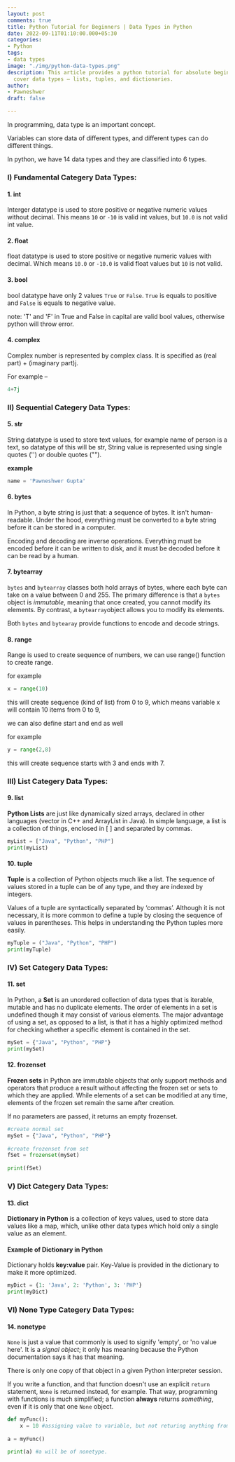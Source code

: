 ```yaml
---
layout: post
comments: true
title: Python Tutorial for Beginners | Data Types in Python
date: 2022-09-11T01:10:00.000+05:30
categories:
- Python
tags:
- data types
image: "./img/python-data-types.png"
description: This article provides a python tutorial for absolute beginners. We will
  cover data types – lists, tuples, and dictionaries.
author:
- Pawneshwer
draft: false

---
```

In programming, data type is an important concept.

Variables can store data of different types, and different types can do different things.

In python, we have 14 data types and they are classified into 6 types.

### I) Fundamental Categery Data Types:

#### 1. int

Interger datatype is used to store positive or negative numeric values without decimal. This means `10` or `-10` is valid int values, but `10.0` is not valid int value.

#### 2. float

float datatype is used to store positive or negative numeric values with decimal. Which means `10.0` or `-10.0` is valid float values but `10` is not valid.

#### 3. bool

bool datatype have only 2 values `True` or `False`. `True` is equals to positive and `False` is equals to negative value.

note: 'T' and 'F' in True and False in capital are valid bool values, otherwise python will throw error.

#### 4. complex

Complex number is represented by complex class. It is specified as (real part) + (imaginary part)j.

For example – 
```python
4+7j
```

### II) Sequential Categery Data Types:

#### 5. str

String datatype is used to store text values, for example name of person is a text, so datatype of this will be str, String value is represented using single quotes ('') or double quotes ("").

**example**

```python
name = 'Pawneshwer Gupta'
```

#### 6. bytes

In Python, a byte string is just that: a sequence of bytes. It isn't human-readable. Under the hood, everything must be converted to a byte string before it can be stored in a computer.

Encoding and decoding are inverse operations. Everything must be encoded before it can be written to disk, and it must be decoded before it can be read by a human.

#### 7. bytearray

`bytes` and `bytearray` classes both hold arrays of bytes, where each byte can take on a value between 0 and 255. The primary difference is that a `bytes` object is _immutable_, meaning that once created, you cannot modify its elements. By contrast, a `bytearray`object allows you to modify its elements.

Both `bytes` and `bytearay` provide functions to encode and decode strings.

#### 8. range

Range is used to create sequence of numbers, we can use range() function to create range.

for example

```python
x = range(10)
```

this will create sequence (kind of list) from 0 to 9, which means variable x will contain 10 items from 0 to 9,

we can also define start and end as well

for example

```python
y = range(2,8)
```

this will create sequence starts with 3 and ends with 7.

### III) List Categery Data Types:

#### 9. list

**Python Lists** are just like dynamically sized arrays, declared in other languages (vector in C++ and ArrayList in Java). In simple language, a list is a collection of things, enclosed in \[ \] and separated by commas.

```python
myList = ["Java", "Python", "PHP"]
print(myList)
```

#### 10. tuple

**Tuple** is a collection of Python objects much like a list. The sequence of values stored in a tuple can be of any type, and they are indexed by integers.

Values of a tuple are syntactically separated by ‘commas’. Although it is not necessary, it is more common to define a tuple by closing the sequence of values in parentheses. This helps in understanding the Python tuples more easily.

```python
myTuple = ("Java", "Python", "PHP")
print(myTuple)
```

### IV) Set Categery Data Types:

#### 11. set

In Python, a **Set** is an unordered collection of data types that is iterable, mutable and has no duplicate elements. The order of elements in a set is undefined though it may consist of various elements. The major advantage of using a set, as opposed to a list, is that it has a highly optimized method for checking whether a specific element is contained in the set.
```python
mySet = {"Java", "Python", "PHP"}
print(mySet)
```

#### 12. frozenset

**Frozen sets** in Python are immutable objects that only support methods and operators that produce a result without affecting the frozen set or sets to which they are applied. While elements of a set can be modified at any time, elements of the frozen set remain the same after creation.

If no parameters are passed, it returns an empty frozenset.
```python
#create normal set
mySet = {"Java", "Python", "PHP"}
    
#create frozenset from set
fSet = frozenset(mySet)
    
print(fSet)
```

### V) Dict Categery Data Types:

#### 13. dict

**Dictionary in Python** is a collection of keys values, used to store data values like a map, which, unlike other data types which hold only a single value as an element.

#### Example of Dictionary in Python

Dictionary holds **key:value** pair. Key-Value is provided in the dictionary to make it more optimized.
```python
myDict = {1: 'Java', 2: 'Python', 3: 'PHP'}
print(myDict)
```

### VI) None Type Categery Data Types:

#### 14. nonetype

`None` is just a value that commonly is used to signify 'empty', or 'no value here'. It is a _signal object_; it only has meaning because the Python documentation says it has that meaning.

There is only one copy of that object in a given Python interpreter session.

If you write a function, and that function doesn't use an explicit `return` statement, `None` is returned instead, for example. That way, programming with functions is much simplified; a function **always** returns _something_, even if it is only that one `None` object.

```python
def myFunc():
	x = 10 #assigning value to variable, but not returing anything from function.
    
a = myFunc()

print(a) #a will be of nonetype.
```